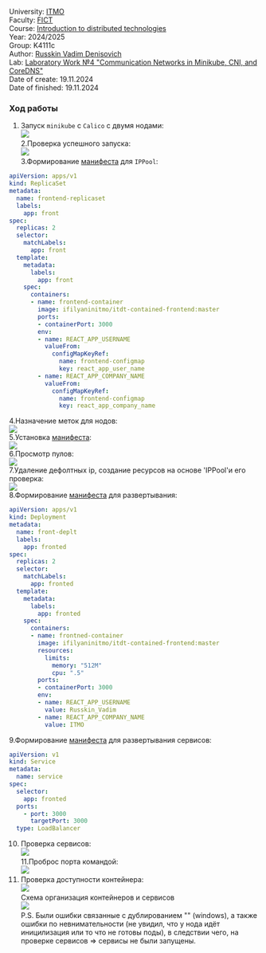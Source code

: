 University: [ITMO](https://itmo.ru/ru/)  
Faculty: [FICT](https://fict.itmo.ru)  
Course: [Introduction to distributed technologies](https://github.com/itmo-ict-faculty/introduction-to-distributed-technologies)  
Year: 2024/2025  
Group: K4111c  
Author: [Russkin Vadim Denisovich](https://github.com/SolPot)  
Lab: [Laboratory Work №4 "Communication Networks in Minikube, CNI, and CoreDNS"](https://itmo-ict-faculty.github.io/introduction-to-distributed-technologies/education/labs2023_2024/lab4/lab4/)  
Date of create: 19.11.2024  
Date of finished: 19.11.2024  
### Ход работы  
1. Запуск `minikube` с `Calico` с двумя нодами:  
![](screenshots/1.png)  
2.Проверка успешного запуска:  
![](screenshots/2.png)  
3.Формирование [манифеста](ippool1.yaml) для `IPPool`:  
```yaml
apiVersion: apps/v1
kind: ReplicaSet
metadata:
  name: frontend-replicaset
  labels:
    app: front
spec:
  replicas: 2
  selector:
    matchLabels:
      app: front
  template:
    metadata:
      labels:
        app: front
    spec:
      containers:
      - name: frontend-container
        image: ifilyaninitmo/itdt-contained-frontend:master
        ports:
        - containerPort: 3000
        env:
        - name: REACT_APP_USERNAME
          valueFrom:
            configMapKeyRef:
              name: frontend-configmap
              key: react_app_user_name
        - name: REACT_APP_COMPANY_NAME
          valueFrom:
            configMapKeyRef:
              name: frontend-configmap
              key: react_app_company_name
```  
4.Назначение меток для нодов:  
![](screenshots/3.png)  
5.Установка [манифеста](calicoctl.yaml):  
![](screenshots/4.png)   
6.Просмотр пулов:  
![](screenshots/6.png)  
7.Удаление дефолтных ip, создание ресурсов на основе 'IPPool'и его проверка:  
![](screenshots/7.png)  
8.Формирование [манифеста](deployment.yaml) для развертывания:  
```yaml
apiVersion: apps/v1
kind: Deployment
metadata:
  name: front-deplt
  labels:
    app: fronted
spec:
  replicas: 2
  selector:
    matchLabels:
      app: fronted
  template:
    metadata:
      labels:
        app: fronted
    spec:
      containers:
      - name: frontned-container
        image: ifilyaninitmo/itdt-contained-frontend:master
        resources: 
          limits:
            memory: "512M"
            cpu: ".5"
        ports:
        - containerPort: 3000
        env:
        - name: REACT_APP_USERNAME
          value: Russkin_Vadim
        - name: REACT_APP_COMPANY_NAME
          value: ITMO
```  
9.Формирование [манифеста](service.yaml) для развертывания сервисов:  
```yaml
apiVersion: v1
kind: Service
metadata:
  name: service
spec:
  selector:
    app: fronted
  ports:
    - port: 3000
      targetPort: 3000
  type: LoadBalancer
``` 
10. Проверка сервисов:  
![](screenshots/8.png)  
11.Проброс порта командой:  
![](screenshots/9.png)  
12. Проверка доступности контейнера:  
![](screenshots/10.png)  
Схема организация контейнеров и сервисов  
![](screenshots/11.png)  
P.S. Были ошибки связанные с дублированием "\" (windows), а также ошибки по невнимательности (не увидил, что у нода идёт иницилизация или то что не готовы поды), в следствии чего, на проверке сервисов => сервисы не были запущены.
